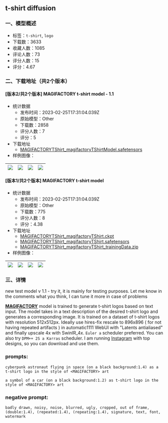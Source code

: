 ## <MAGIFACTORY> t-shirt diffusion
### 一、模型概述

- 标签：`t-shirt`, `logo`
- 下载数：3633
- 收藏人数：1085
- 评论人数：73
- 评分人数：15
- 评分：4.67

### 二、下载地址（共2个版本）

#### [版本2/共2个版本] MAGIFACTORY t-shirt model - 1.1

- 统计数据
  - 发布时间：2023-02-25T17:31:04.039Z
  - 原始模型：Other
  - 下载数：2858
  - 评分人数：7
  - 评分：5
- 下载地址
  - [MAGIFACTORYTShirt_magifactoryTShirtModel.safetensors](https://civitai.com/api/download/models/7554)
- 样例图像：

| <img src="https://image.civitai.com/xG1nkqKTMzGDvpLrqFT7WA/6e047362-192e-4609-c694-786e07880e00/width=450/70770.jpeg" /> | <img src="https://image.civitai.com/xG1nkqKTMzGDvpLrqFT7WA/28f8f100-23e7-452e-3597-900363cf7900/width=450/70768.jpeg" /> | <img src="https://image.civitai.com/xG1nkqKTMzGDvpLrqFT7WA/3f654919-d567-4c90-4d55-45b44b2ae700/width=450/70772.jpeg" /> | <img src="https://image.civitai.com/xG1nkqKTMzGDvpLrqFT7WA/75d8ab18-bf90-4bfd-101b-2379e0a9b600/width=450/70771.jpeg" /> |
| ---- | ---- | ---- | ---- |

#### [版本1/共2个版本] MAGIFACTORY t-shirt model

- 统计数据
  - 发布时间：2023-02-25T17:31:04.039Z
  - 原始模型：Other
  - 下载数：775
  - 评分人数：8
  - 评分：4.38
- 下载地址
  - [MAGIFACTORYTShirt_magifactoryTShirt.ckpt](https://civitai.com/api/download/models/5365?type=Model&format=PickleTensor&size=full&fp=fp16)
  - [MAGIFACTORYTShirt_magifactoryTShirt.safetensors](https://civitai.com/api/download/models/5365)
  - [MAGIFACTORYTShirt_magifactoryTShirt_trainingData.zip](https://civitai.com/api/download/models/5365?type=Training%20Data)
- 样例图像：

| <img src="https://image.civitai.com/xG1nkqKTMzGDvpLrqFT7WA/89a2dba5-b8a7-497a-4e01-6c749398c800/width=450/42014.jpeg" /> | <img src="https://image.civitai.com/xG1nkqKTMzGDvpLrqFT7WA/9e68f3c5-3a0a-427f-9225-95f94742ed00/width=450/42018.jpeg" /> | <img src="https://image.civitai.com/xG1nkqKTMzGDvpLrqFT7WA/90fee73d-94e6-4569-5b45-faf778a6b500/width=450/42022.jpeg" /> | <img src="https://image.civitai.com/xG1nkqKTMzGDvpLrqFT7WA/88402ea1-bfab-4ce8-4255-755413889b00/width=450/42028.jpeg" /> |
| ---- | ---- | ---- | ---- |


### 三、详情
<p>new test model v 1.1 - try it, it is mainly for testing purposes. Let me know in the comments what you think, I can tune it more in case of problems</p><p></p><p><a target="_blank" rel="ugc" href="https://www.magifactory.com"><strong><u>MAGIFACTORY</u></strong></a> model is trained to generate t-shirt logos based on text input. The model takes in a text description of the desired t-shirt logo and generates a corresponding image. It is trained on a dataset of t-shirt logos with resolution 512x512px. Ideally use hires-fix rescale to 896x896 ( for not having repeated artifacts ) in automatic1111 WebUI with "Latents antialiased" and finally upscale 4x with SwinIR_4x. <code>Euler a</code> scheduler preferred. You can also try <code>DPM++ 2S a Karras</code> scheduler. I am running <a target="_blank" rel="ugc" href="https://www.instagram.com/magifactory">Instagram</a> with top designs, so you can download and use them.</p><h3>prompts:</h3><pre><code>cyberpunk astronaut flying in space (on a black background:1.4) as a t-shirt logo in the style of &lt;MAGIFACTORY&gt; art</code></pre><pre><code>a symbol of a car (on a black background:1.2) as t-shirt logo in the style of &lt;MAGIFACTORY&gt; art</code></pre><h3>negative prompt:</h3><pre><code>badly drawn, noisy, noise, blurred, ugly, cropped, out of frame, (double:1.4), (repeated:1.4), (repeating:1.4), signature, text, font, watermark</code></pre>